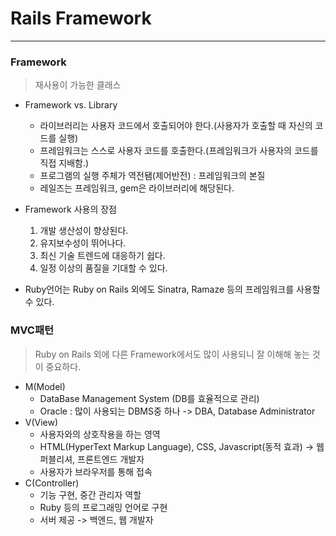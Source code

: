 # Rails Framework
--------------
### Framework
> 재사용이 가능한 클래스

- Framework vs. Library  
  - 라이브러리는 사용자 코드에서 호출되어야 한다.(사용자가 호출할 때 자신의 코드를 실행)
  - 프레임워크는 스스로 사용자 코드를 호출한다.(프레임워크가 사용자의 코드를 직접 지배함.)
  - 프로그램의 실행 주체가 역전됌(제어반전) : 프레임워크의 본질  
  - 레일즈는 프레임워크, gem은 라이브러리에 해당된다.


- Framework 사용의 장점
    1. 개발 생산성이 향상된다.
    2. 유지보수성이 뛰어나다.
    3. 최신 기술 트렌드에 대응하기 쉽다.
    4. 일정 이상의 품질을 기대할 수 있다.  


- Ruby언어는 Ruby on Rails 외에도 Sinatra, Ramaze 등의 프레임워크를 사용할 수 있다.  

### MVC패턴
> Ruby on Rails 외에 다른 Framework에서도 많이 사용되니 잘 이해해 놓는 것이 중요하다.

- M(Model)  
  - DataBase Management System (DB를 효율적으로 관리)  
  - Oracle : 많이 사용되는 DBMS중 하나 -> DBA, Database Administrator  
- V(View)  
  - 사용자와의 상호작용을 하는 영역
  - HTML(HyperText Markup Language), CSS, Javascript(동적 효과) -> 웹 퍼블리셔, 프론트엔드 개발자
  - 사용자가 브라우저를 통해 접속
- C(Controller)  
  - 기능 구현, 중간 관리자 역할
  - Ruby 등의 프로그래밍 언어로 구현
  - 서버 제공 -> 백엔드, 웹 개발자
